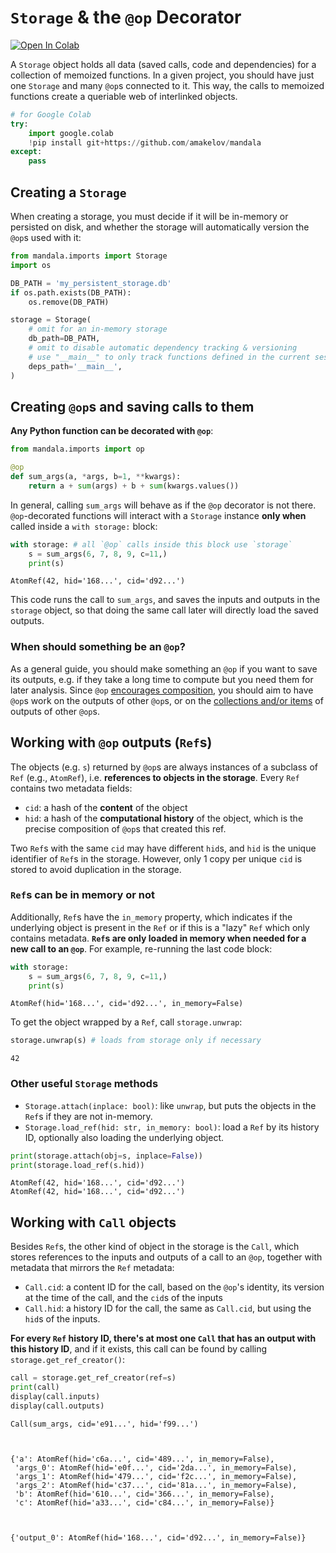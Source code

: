 # `Storage` & the `@op` Decorator
<a href="https://colab.research.google.com/github/amakelov/mandala/blob/master/docs_notebooks/topics/01_storage_and_ops.ipynb"> 
  <img src="https://colab.research.google.com/assets/colab-badge.svg" alt="Open In Colab"/> </a>

A `Storage` object holds all data (saved calls, code and dependencies) for a
collection of memoized functions. In a given project, you should have just one
`Storage` and many `@op`s connected to it. This way, the calls to memoized
functions create a queriable web of interlinked objects.  


```python
# for Google Colab
try:
    import google.colab
    !pip install git+https://github.com/amakelov/mandala
except:
    pass
```

## Creating a `Storage`

When creating a storage, you must decide if it will be in-memory or persisted on
disk, and whether the storage will automatically version the `@op`s used with
it:


```python
from mandala.imports import Storage
import os

DB_PATH = 'my_persistent_storage.db'
if os.path.exists(DB_PATH):
    os.remove(DB_PATH)

storage = Storage(
    # omit for an in-memory storage
    db_path=DB_PATH,
    # omit to disable automatic dependency tracking & versioning
    # use "__main__" to only track functions defined in the current session
    deps_path='__main__', 
)
```

## Creating `@op`s and saving calls to them
**Any Python function can be decorated with `@op`**:


```python
from mandala.imports import op

@op 
def sum_args(a, *args, b=1, **kwargs):
    return a + sum(args) + b + sum(kwargs.values())
```

In general, calling `sum_args` will behave as if the `@op` decorator is not
there. `@op`-decorated functions will interact with a `Storage` instance **only
when** called inside a `with storage:` block:


```python
with storage: # all `@op` calls inside this block use `storage`
    s = sum_args(6, 7, 8, 9, c=11,)
    print(s)
```

    AtomRef(42, hid='168...', cid='d92...')


This code runs the call to `sum_args`, and saves the inputs and outputs in the
`storage` object, so that doing the same call later will directly load the saved
outputs.

### When should something be an `@op`?
As a general guide, you should make something an `@op` if you want to save its
outputs, e.g. if they take a long time to compute but you need them for later
analysis. Since `@op` [encourages
composition](https://amakelov.github.io/mandala/02_retracing/#how-op-encourages-composition),
you should aim to have `@op`s work on the outputs of other `@op`s, or on the
[collections and/or items](https://amakelov.github.io/mandala/05_collections/)
of outputs of other `@op`s.

## Working with `@op` outputs (`Ref`s)
The objects (e.g. `s`) returned by `@op`s are always instances of a subclass of
`Ref` (e.g., `AtomRef`), i.e.  **references to objects in the storage**. Every
`Ref` contains two metadata fields:

- `cid`: a hash of the **content** of the object
- `hid`: a hash of the **computational history** of the object, which is the precise
composition of `@op`s that created this ref.  

Two `Ref`s with the same `cid` may have different `hid`s, and `hid` is the
unique identifier of `Ref`s in the storage. However, only 1 copy per unique
`cid` is stored to avoid duplication in the storage.

### `Ref`s can be in memory or not
Additionally, `Ref`s have the `in_memory` property, which indicates if the
underlying object is present in the `Ref` or if this is a "lazy" `Ref` which
only contains metadata. **`Ref`s are only loaded in memory when needed for a new
call to an `@op`**. For example, re-running the last code block:


```python
with storage: 
    s = sum_args(6, 7, 8, 9, c=11,)
    print(s)
```

    AtomRef(hid='168...', cid='d92...', in_memory=False)


To get the object wrapped by a `Ref`, call `storage.unwrap`:


```python
storage.unwrap(s) # loads from storage only if necessary
```




    42



### Other useful `Storage` methods

- `Storage.attach(inplace: bool)`: like `unwrap`, but puts the objects in the
`Ref`s if they are not in-memory.
- `Storage.load_ref(hid: str, in_memory: bool)`: load a `Ref` by its history ID,
optionally also loading the underlying object.


```python
print(storage.attach(obj=s, inplace=False))
print(storage.load_ref(s.hid))
```

    AtomRef(42, hid='168...', cid='d92...')
    AtomRef(42, hid='168...', cid='d92...')


## Working with `Call` objects
Besides `Ref`s, the other kind of object in the storage is the `Call`, which
stores references to the inputs and outputs of a call to an `@op`, together with
metadata that mirrors the `Ref` metadata:

- `Call.cid`: a content ID for the call, based on the `@op`'s identity, its
version at the time of the call, and the `cid`s of the inputs
- `Call.hid`: a history ID for the call, the same as `Call.cid`, but using the 
`hid`s of the inputs.

**For every `Ref` history ID, there's at most one `Call` that has an output with
this history ID**, and if it exists, this call can be found by calling
`storage.get_ref_creator()`: 


```python
call = storage.get_ref_creator(ref=s)
print(call)
display(call.inputs)
display(call.outputs)
```

    Call(sum_args, cid='e91...', hid='f99...')



    {'a': AtomRef(hid='c6a...', cid='489...', in_memory=False),
     'args_0': AtomRef(hid='e0f...', cid='2da...', in_memory=False),
     'args_1': AtomRef(hid='479...', cid='f2c...', in_memory=False),
     'args_2': AtomRef(hid='c37...', cid='81a...', in_memory=False),
     'b': AtomRef(hid='610...', cid='366...', in_memory=False),
     'c': AtomRef(hid='a33...', cid='c84...', in_memory=False)}



    {'output_0': AtomRef(hid='168...', cid='d92...', in_memory=False)}

